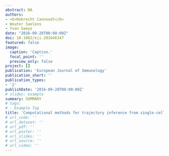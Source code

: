 ```yaml
---
abstract: NA
authors:
- <b>Robrecht Cannoodt</b>
- Wouter Saelens
- Yvan Saeys
date: "2016-09-28T00:00:00Z"
doi: 10.1002/eji.201646347
featured: false
image:
  caption: 'Caption.'
  focal_point: ''
  preview_only: false
project: []
publication: 'European Journal of Immunology'
publication_short: ''
publication_types:
- '2'
publishDate: '2016-09-28T00:00:00Z'
# slides: example
summary: SUMMARY
# tags:
# - Example Tag
title: 'Computational methods for trajectory inference from single-cell transcriptomics'
# url_code: ''
# url_dataset: ''
# url_pdf: ''
# url_poster: ''
# url_slides: ''
# url_source: ''
# url_video: ''
---
```

